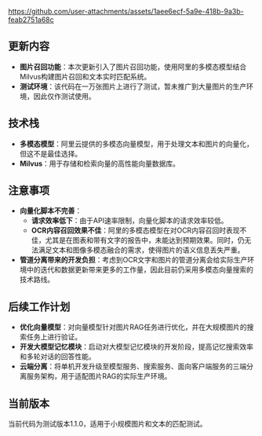 
https://github.com/user-attachments/assets/1aee6ecf-5a9e-418b-9a3b-feab2751a68c


## 更新内容
- **图片召回功能**：本次更新引入了图片召回功能，使用阿里的多模态模型结合Milvus构建图片召回和文本实时匹配系统。
- **测试环境**：该代码在一万张图片上进行了测试，暂未推广到大量图片的生产环境，因此仅作测试使用。

## 技术栈
- **多模态模型**：阿里云提供的多模态向量模型，用于处理文本和图片的向量化，但这不是最佳选择。
- **Milvus**：用于存储和检索向量的高性能向量数据库。
## 注意事项
- **向量化脚本不完善**：
  - **请求效率低下**：由于API速率限制，向量化脚本的请求效率较低。
  - **OCR内容召回效果不佳**：阿里的多模态模型在对OCR内容召回时表现不佳，尤其是在图表和带有文字的报告中，未能达到预期效果。同时，仍无法满足文本和图像多模态融合的需求，使得图片的语义信息丢失严重。
- **管道分离带来的开发负担**：考虑到OCR文字和图片的管道分离会给实际生产环境中的迭代和数据更新带来更多的工作量，因此目前仍采用多模态向量搜索的技术路线。

## 后续工作计划
- **优化向量模型**：对向量模型针对图片RAG任务进行优化，并在大规模图片的搜索任务上进行验证。
- **开发大模型记忆模块**：启动对大模型记忆模块的开发阶段，提高记忆搜索效率和多轮对话的回答性能。
- **云端分离**：将单机开发升级至模型服务、搜索服务、面向客户端服务的三端分离服务架构，用于适配图片RAG的实际生产环境。

## 当前版本
当前代码为测试版本1.1.0，适用于小规模图片和文本的匹配测试。
